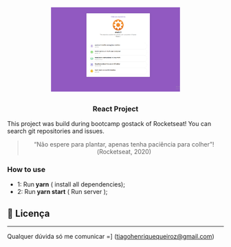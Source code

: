 <h1 align="center">
  <img alt="React Project" title="React Project" src="./assets/readme.png" width="300px" />
</h1>

<h3 align="center">
  React Project
</h3>

<p>This project was build during bootcamp gostack of Rocketseat! You can search git repositories and issues. </p>

<blockquote align="center">“Não espere para plantar, apenas tenha paciência para colher”!(Rocketseat, 2020)</blockquote>

### **How to use**

- 1: Run<strong> yarn</strong> ( install all dependencies);
- 2: Run<strong> yarn start</strong> ( Run server );

## :memo: Licença

---

Qualquer dúvida só me comunicar =] (tiagohenriquequeiroz@gmail.com)
